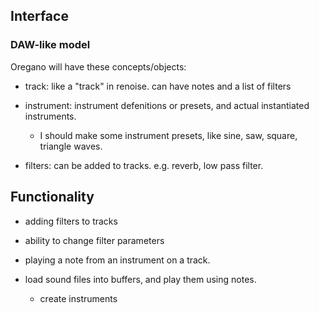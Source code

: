 




## Interface



### DAW-like model

Oregano will have these concepts/objects:


- track: like a "track" in renoise. can have notes and a list of filters


- instrument: instrument defenitions or presets, and actual instantiated instruments.
  - I should make some instrument presets, like sine, saw, square, triangle waves.

- filters: can be added to tracks. e.g. reverb, low pass filter.


## Functionality

- adding filters to tracks

- ability to change filter parameters

- playing a note from an instrument on a track.

- load sound files into buffers, and play them using notes.
  - create instruments 
